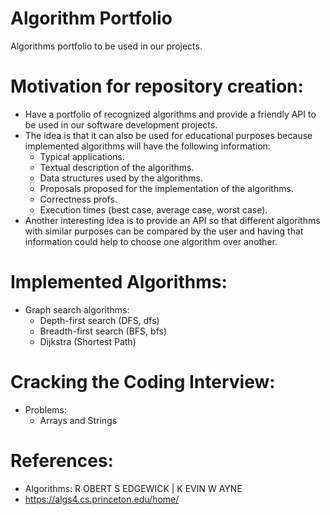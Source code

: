 # Algorithm Portfolio
Algorithms portfolio to be used in our projects.

# Motivation for repository creation:
- Have a portfolio of recognized algorithms and provide a friendly API to be
  used in our software development projects.
- The idea is that it can also be used for educational purposes because
  implemented algorithms will have the following information:
  + Typical applications.
  + Textual description of the algorithms.
  + Data structures used by the algorithms.
  + Proposals proposed for the implementation of the algorithms.
  + Correctness profs.
  + Execution times (best case, average case, worst case).
- Another interesting idea is to provide an API so that different
  algorithms with similar purposes can be compared by the user and
  having that information could help to choose one algorithm over another.

# Implemented Algorithms:

- Graph search algorithms:
  + Depth-first search (DFS, dfs)
  + Breadth-first search (BFS, bfs)
  + Dijkstra (Shortest Path)

# Cracking the Coding Interview:

- Problems:
  + Arrays and Strings

# References:
- Algorithms: R OBERT S EDGEWICK | K EVIN W AYNE
- https://algs4.cs.princeton.edu/home/
